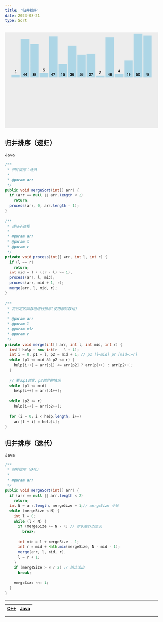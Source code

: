 ```yaml
---
title: '归并排序'
date: 2023-08-21
type: Sort
---
```


![计数排序](/public/images/ds/mergeSort.gif)

## 归并排序（递归）

Java

```java
/**
 * 归并排序：递归
 *
 * @param arr
 */
public void mergeSort(int[] arr) {
  if (arr == null || arr.length < 2)
    return;
  process(arr, 0, arr.length - 1);
}

/**
 * 递归子过程
 *
 * @param arr
 * @param l
 * @param r
 */
private void process(int[] arr, int l, int r) {
  if (l == r)
    return;
  int mid = l + ((r - l) >> 1);
  process(arr, l, mid);
  process(arr, mid + 1, r);
  merge(arr, l, mid, r);
}

/**
 * 将给定区间数组进行排序(使用额外数组)
 *
 * @param arr
 * @param l
 * @param mid
 * @param r
 */
private void merge(int[] arr, int l, int mid, int r) {
  int[] help = new int[r - l + 1];
  int i = 0, p1 = l, p2 = mid + 1; // p1 [l~mid] p2 [mid+1~r]
  while (p1 <= mid && p2 <= r) {
    help[i++] = arr[p1] <= arr[p2] ? arr[p1++] : arr[p2++];
  }

  // 要么p1越界、p2越界的情况
  while (p1 <= mid)
    help[i++] = arr[p1++];

  while (p2 <= r)
    help[i++] = arr[p2++];

  for (i = 0; i < help.length; i++)
    arr[l + i] = help[i];
}
```

## 归并排序（迭代）

Java

```java
/**
 * 归并排序（迭代）
 *
 * @param arr
 */
public void mergeSort(int[] arr) {
  if (arr == null || arr.length < 2)
    return;
  int N = arr.length, mergeSize = 1;// mergeSize 步长
  while (mergeSize < N) {
    int l = 0;
    while (l < N) {
      if (mergeSize >= N - l) // 步长越界的情况
        break;

      int mid = l + mergeSize - 1;
      int r = mid + Math.min(mergeSize, N - mid - 1);
      merge(arr, l, mid, r);
      l = r + 1;
    }
    if (mergeSize > N / 2) // 防止溢出
      break;

    mergeSize <<= 1;
  }
}
```

<hr/>

| [C++](https://github.com/ZhengKe996/DS/blob/main/src/merge_sort/merge_sort.cpp) | [Java](https://github.com/ZhengKe996/DS/blob/main/src/merge_sort/merge_sort.java) |
| :-----------------------------------------------------------------------------: | :-------------------------------------------------------------------------------: |

<hr/>
<ListPosts type="Merge"/>
